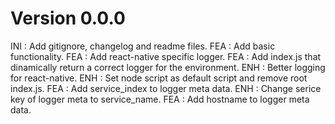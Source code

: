# Version 0.0.0
INI : Add gitignore, changelog and readme files.
FEA : Add basic functionality.
FEA : Add react-native specific logger.
FEA : Add index.js that dinamically return a correct logger for the environment.
ENH : Better logging for react-native.
ENH : Set node script as default script and remove root index.js.
FEA : Add service_index to logger meta data.
ENH : Change serice key of logger meta to service_name.
FEA : Add hostname to logger meta data.
